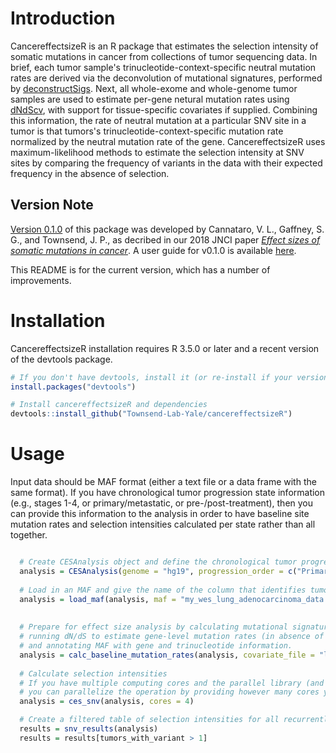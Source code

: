 # Introduction
CancereffectsizeR is an R package that estimates the selection intensity of somatic mutations in cancer from collections of tumor sequencing data. In brief, each tumor sample's trinucleotide-context-specific neutral mutation rates are derived via the deconvolution of mutational signatures, performed by [deconstructSigs](https://github.com/raerose01/deconstructSigs). Next, all whole-exome and whole-genome tumor samples are used to estimate per-gene netural mutation rates using [dNdScv](https://github.com/im3sanger/dndscv), with support for tissue-specific covariates if supplied. Combining this information, the rate of neutral mutation at a particular SNV site in a tumor is that tumors's trinucleotide-context-specific mutation rate normalized by the neutral mutation rate of the gene. CancereffectsizeR uses maximum-likelihood methods to estimate the selection intensity at SNV sites by comparing the frequency of variants in the data with their expected frequency in the absence of selection.

## Version Note
[Version 0.1.0](https://github.com/Townsend-Lab-Yale/cancereffectsizeR/releases/tag/0.1.0) of this package was developed by Cannataro, V. L., Gaffney, S. G., and Townsend, J. P., as decribed in our 2018 JNCI paper [_Effect sizes of somatic mutations in cancer_](https://doi.org/10.1093/jnci/djy168). A user guide for v0.1.0 is available [here](https://github.com/Townsend-Lab-Yale/cancereffectsizeR/blob/master/user_guide/cancereffectsizeR_user_guide.md).

This README is for the current version, which has a number of improvements.

# Installation
CancereffectsizeR installation requires R 3.5.0 or later and a recent version of the devtools package.

```R
# If you don't have devtools, install it (or re-install if your version is ancient)
install.packages("devtools")

# Install cancereffectsizeR and dependencies
devtools::install_github("Townsend-Lab-Yale/cancereffectsizeR")

```

# Usage
Input data should be MAF format (either a text file or a data frame with the same format). If you have chronological tumor progression state information (e.g., stages 1-4, or primary/metastatic, or pre-/post-treatment), then you can provide this information to the analysis in order to have baseline site mutation rates and selection intensities calculated per state rather than all together.

```R

  # Create CESAnalysis object and define the chronological tumor progression states
  analysis = CESAnalysis(genome = "hg19", progression_order = c("Primary", "Metastatic"))
  
  # Load in an MAF and give the name of the column that identifies tumor progression state
  analysis = load_maf(analysis, maf = "my_wes_lung_adenocarcinoma_data.maf", progression_col = "Primary_Met")
 
  
  # Prepare for effect size analysis by calculating mutational signatures for each tumor,
  # running dN/dS to estimate gene-level mutation rates (in absence of selection),
  # and annotating MAF with gene and trinucleotide information.
  analysis = calc_baseline_mutation_rates(analysis, covariate_file = "lung_pca", cores = 4)
  
  # Calculate selection intensities
  # If you have multiple computing cores and the parallel library (and are not using Windows),
  # you can parallelize the operation by providing however many cores you have available.
  analysis = ces_snv(analysis, cores = 4)

  # Create a filtered table of selection intensities for all recurrently mutated sites
  results = snv_results(analysis)
  results = results[tumors_with_variant > 1]
```


